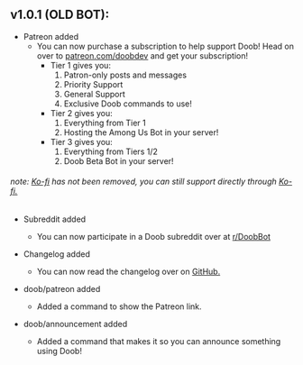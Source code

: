 ## v1.0.1 (OLD BOT):
* Patreon added
    - You can now purchase a subscription to help support Doob! Head on over to [patreon.com/doobdev](https://patreon.com/doobdev) and get your subscription!
        - Tier 1 gives you:
            1. Patron-only posts and messages
            2. Priority Support
            3. General Support
            4. Exclusive Doob commands to use!
        - Tier 2 gives you:
            1. Everything from Tier 1
            2. Hosting the Among Us Bot in your server!
        - Tier 3 gives you:
            1. Everything from Tiers 1/2
            2. Doob Beta Bot in your server!

###### note: [Ko-fi](https://ko-fi.com/mmatt) has not been removed, you can still support directly through [Ko-fi.](https://ko-fi.com/mmatt)

* Subreddit added
    - You can now participate in a Doob subreddit over at [r/DoobBot](https://reddit.com/r/doobbot)

* Changelog added
    - You can now read the changelog over on [GitHub.](https://github.com/doobdev/doob/blob/master/CHANGELOG.md)

* doob/patreon added
    - Added a command to show the Patreon link.

* doob/announcement added
    - Added a command that makes it so you can announce something using Doob!
